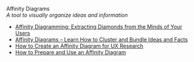 Affinity Diagrams  
_A tool to visually organize ideas and information_

*   [Affinity Diagramming: Extracting Diamonds from the Minds of Your Users](https://uxplanet.org/affinity-diagramming-extracting-diamonds-from-the-minds-of-your-users-d5baf377405)
*   [Affinity Diagrams – Learn How to Cluster and Bundle Ideas and Facts](https://www.interaction-design.org/literature/article/affinity-diagrams-learn-how-to-cluster-and-bundle-ideas-and-facts)
*   [How to Create an Affinity Diagram for UX Research](https://zacknaylor.medium.com/how-to-create-an-affinity-diagram-for-ux-research-cdc08489952d)
*   [How to Prepare and Use an Affinity Diagram](https://webdesign.tutsplus.com/tutorials/how-to-prepare-and-use-an-affinity-diagram--cms-28388)
